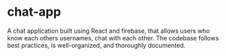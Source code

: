 # chat-app
A chat application built using React and firebase, that allows users who know each others usernames, chat with each other. The codebase follows best practices, is well-organized, and thoroughly documented.
